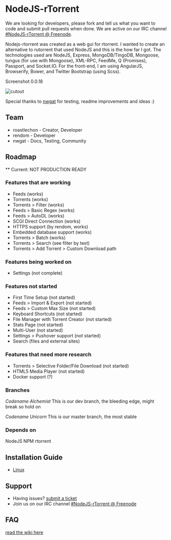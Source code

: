 # NodeJS-rTorrent
We are looking for developers, please fork and tell us what you want to code and submit pull requests when done. We are active on our IRC channel [#NodeJS-rTorrent @ Freenode](http://webchat.freenode.net/?channels=nodejs-rtorrent).

Nodejs-rtorrent was created as a web gui for rtorrent. I wanted to create an alternative to rutorrent that used NodeJS and this is the how far I got. The technologies used are NodeJS, Express, MongoDB/TingoDB, Mongoose, tungus (for use with Mongoose), XML-RPC, FeedMe, Q (Promises), Passport, and Socket.IO. For the front-end, I am using AngularJS, Browserify, Bower, and Twitter Bootstrap (using Scss).

 Screenshot 0.0.18
 
![cutout](http://i.imgur.com/ywbBABC.png "screenshot")

Special thanks to [nwgat](http://nwgat.net)  for testing, readme improvements and ideas :)

## Team
* roastlechon - Creator, Developer
* rendom - Developer
* nwgat - Docs, Testing, Community 

## Roadmap
** Current: NOT PRODUCTION READY

### Features that are working
* Feeds (works) 
* Torrents (works)
* Torrents > Filter (works)
* Feeds > Basic Regex (works)
* Feeds > AutoDL (works)
* SCGI Direct Connection (works)
* HTTPS support (by rendom, works)
* Embedded database support (works)
* Torrents > Batch (works)
* Torrents > Search (see filter by text)
* Torrents > Add Torrent > Custom Download path

### Features being worked on
* Settings (not complete)

### Features not started
* First Time Setup (not started)
* Feeds > Import & Export (not started)
* Feeds > Custom Max Size (not started)
* Keyboard Shortcuts (not started)
* File Manager with Torrent Creator (not started)
* Stats Page (not started)
* Multi-User (not started)
* Settings > Pushover support (not started)
* Search (files and external sites)

### Features that need more research
* Torrents > Selective Folder/File Download (not started)
* HTML5 Media Player (not started)
* Docker support (?)

### Branches ###
*Codename Alchemist*
This is our dev branch, the bleeding edge, might break so hold on

*Codename Unicorn*
This is our master branch, the most stable

### Depends on
NodeJS NPM rtorrent

## Installation Guide
* [Linux](https://github.com/roastlechon/nodejs-rtorrent/wiki/Installation-Guide-for-Linux-(direct-scgi-connection))

## Support
* Having issues? [submit a ticket](https://github.com/roastlechon/nodejs-rtorrent/issues/new)
* Join us on our IRC channel [#NodeJS-rTorrent @ Freenode](http://webchat.freenode.net/?channels=nodejs-rtorrent) 

## FAQ
[read the wiki here](https://github.com/roastlechon/nodejs-rtorrent/wiki)
